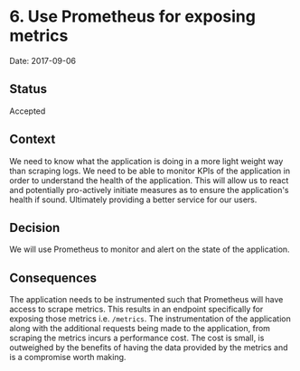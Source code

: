 # 6. Use Prometheus for exposing metrics

Date: 2017-09-06

## Status

Accepted

## Context

We need to know what the application is doing in a more light weight way than
scraping logs. We need to be able to monitor KPIs of the application in order
to understand the health of the application. This will allow us to react and
potentially pro-actively initiate measures as to ensure the application's
health if sound. Ultimately providing a better service for our users.

## Decision

We will use Prometheus to monitor and alert on the state of the application.

## Consequences

The application needs to be instrumented such that Prometheus will have access
to scrape metrics. This results in an endpoint specifically for exposing those
metrics i.e.  `/metrics`.
The instrumentation of the application along with the additional requests being
made to the application, from scraping the metrics incurs a performance cost.
The cost is small, is outweighed by the benefits of having the data provided by
the metrics and is a compromise worth making.
